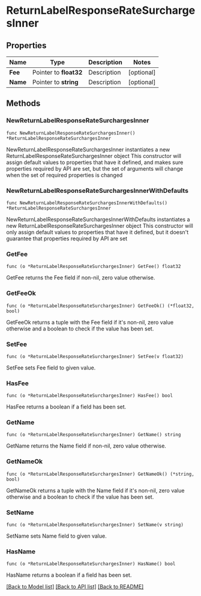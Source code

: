 # ReturnLabelResponseRateSurchargesInner

## Properties

Name | Type | Description | Notes
------------ | ------------- | ------------- | -------------
**Fee** | Pointer to **float32** | Description | [optional] 
**Name** | Pointer to **string** | Description | [optional] 

## Methods

### NewReturnLabelResponseRateSurchargesInner

`func NewReturnLabelResponseRateSurchargesInner() *ReturnLabelResponseRateSurchargesInner`

NewReturnLabelResponseRateSurchargesInner instantiates a new ReturnLabelResponseRateSurchargesInner object
This constructor will assign default values to properties that have it defined,
and makes sure properties required by API are set, but the set of arguments
will change when the set of required properties is changed

### NewReturnLabelResponseRateSurchargesInnerWithDefaults

`func NewReturnLabelResponseRateSurchargesInnerWithDefaults() *ReturnLabelResponseRateSurchargesInner`

NewReturnLabelResponseRateSurchargesInnerWithDefaults instantiates a new ReturnLabelResponseRateSurchargesInner object
This constructor will only assign default values to properties that have it defined,
but it doesn't guarantee that properties required by API are set

### GetFee

`func (o *ReturnLabelResponseRateSurchargesInner) GetFee() float32`

GetFee returns the Fee field if non-nil, zero value otherwise.

### GetFeeOk

`func (o *ReturnLabelResponseRateSurchargesInner) GetFeeOk() (*float32, bool)`

GetFeeOk returns a tuple with the Fee field if it's non-nil, zero value otherwise
and a boolean to check if the value has been set.

### SetFee

`func (o *ReturnLabelResponseRateSurchargesInner) SetFee(v float32)`

SetFee sets Fee field to given value.

### HasFee

`func (o *ReturnLabelResponseRateSurchargesInner) HasFee() bool`

HasFee returns a boolean if a field has been set.

### GetName

`func (o *ReturnLabelResponseRateSurchargesInner) GetName() string`

GetName returns the Name field if non-nil, zero value otherwise.

### GetNameOk

`func (o *ReturnLabelResponseRateSurchargesInner) GetNameOk() (*string, bool)`

GetNameOk returns a tuple with the Name field if it's non-nil, zero value otherwise
and a boolean to check if the value has been set.

### SetName

`func (o *ReturnLabelResponseRateSurchargesInner) SetName(v string)`

SetName sets Name field to given value.

### HasName

`func (o *ReturnLabelResponseRateSurchargesInner) HasName() bool`

HasName returns a boolean if a field has been set.


[[Back to Model list]](../README.md#documentation-for-models) [[Back to API list]](../README.md#documentation-for-api-endpoints) [[Back to README]](../README.md)


